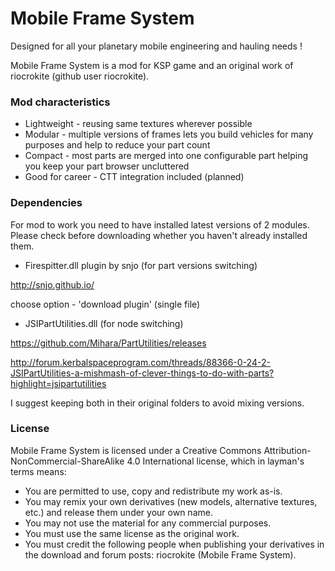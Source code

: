 Mobile Frame System 
===

Designed for all your planetary mobile engineering and hauling needs !

Mobile Frame System is a mod for KSP game and an original work of riocrokite (github user riocrokite).

### Mod characteristics

* Lightweight - reusing same textures wherever possible
* Modular - multiple versions of frames lets you build vehicles for many purposes and help to reduce your part count
* Compact - most parts are merged into one configurable part helping you keep your part browser uncluttered
* Good for career - CTT integration included (planned)

### Dependencies

For mod to work you need to have installed latest versions of 2 modules. Please check before downloading whether you haven't already installed them.

* Firespitter.dll plugin by snjo (for part versions switching)

http://snjo.github.io/

choose option - 'download plugin' (single file)



* JSIPartUtilities.dll (for node switching)
 
https://github.com/Mihara/PartUtilities/releases

http://forum.kerbalspaceprogram.com/threads/88366-0-24-2-JSIPartUtilities-a-mishmash-of-clever-things-to-do-with-parts?highlight=jsipartutilities

I suggest keeping both in their original folders to avoid mixing versions.


### License

Mobile Frame System is licensed under a Creative Commons Attribution-NonCommercial-ShareAlike 4.0 International license, which in layman's terms means:
* You are permitted to use, copy and redistribute my work as-is.
* You may remix your own derivatives (new models, alternative textures, etc.) and release them under your own name.
* You may not use the material for any commercial purposes.
* You must use the same license as the original work.
* You must credit the following people when publishing your derivatives in the download and forum posts: riocrokite (Mobile Frame System).
